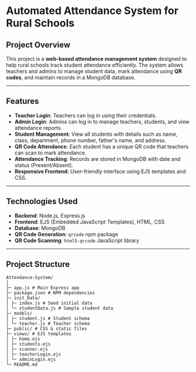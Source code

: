 # Automated Attendance System for Rural Schools

## Project Overview

This project is a **web-based attendance management system** designed to help rural schools track student attendance efficiently. The system allows teachers and admins to manage student data, mark attendance using **QR codes**, and maintain records in a MongoDB database.

---

## Features

- **Teacher Login**: Teachers can log in using their credentials.
- **Admin Login**: Admins can log in to manage teachers, students, and view attendance reports.
- **Student Management**: View all students with details such as name, class, department, phone number, father's name, and address.
- **QR Code Attendance**: Each student has a unique QR code that teachers can scan to mark attendance.
- **Attendance Tracking**: Records are stored in MongoDB with date and status (Present/Absent).
- **Responsive Frontend**: User-friendly interface using EJS templates and CSS.

---

## Technologies Used

- **Backend**: Node.js, Express.js
- **Frontend**: EJS (Embedded JavaScript Templates), HTML, CSS
- **Database**: MongoDB
- **QR Code Generation**: `qrcode` npm package
- **QR Code Scanning**: `html5-qrcode` JavaScript library

---

## Project Structure

```
Attendance-System/
│
├─ app.js # Main Express app
├─ package.json # NPM dependencies
├─ init_Data/
│ ├─ index.js # Seed initial data
│ └─ studentData.js # Sample student data
├─ models/
│ ├─ student.js # Student schema
│ └─ teacher.js # Teacher schema
├─ public/ # CSS & static files
├─ views/ # EJS templates
│ ├─ home.ejs
│ ├─ students.ejs
│ ├─ scanner.ejs
│ ├─ teacherLogin.ejs
│ └─ adminLogin.ejs
└─ README.md
```

